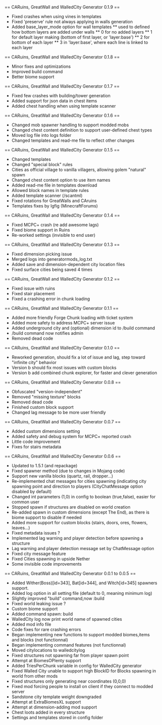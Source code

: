 == CARuins, GreatWall and WalledCity Generator 0.1.9 ==
* Fixed crashes when using vines in templates
* Fixed 'preserve' rule not always applying in walls generation
* Added base_layer_mode option for wall templates
** used to defined how bottom layers are added under walls
** 0 for no added layers
** 1 for default layer making (bottom of first layer, or 'layer:base')
** 2 for bottom of each layer
** 3 in 'layer:base', where each line is linked to each layer

== CARuins, GreatWall and WalledCity Generator 0.1.8 ==
* Minor fixes and optimizations
* Improved build command
* Better biome support

== CARuins, GreatWall and WalledCity Generator 0.1.7 ==
* Fixed few crashes with building/tower generation
* Added support for json data in chest items
* Added chest handling when using template scanner

== CARuins, GreatWall and WalledCity Generator 0.1.6 ==
* Changed mob spawner handling to support modded mobs
* Changed chest content definition to support user-defined chest types
* Moved log file into logs folder
* Changed templates and read-me file to reflect other changes

== CARuins, GreatWall and WalledCity Generator 0.1.5 ==
* Changed templates 
* Changed "special block" rules
* Cities as official village to vanilla villagers, allowing golem "natural" spawn
* Changed chest content option to use item names
* Added read-me file in templates download
* Allowed block names in template rules
* Added template scanner (/scantml)
* Fixed rotations for GreatWalls and CAruins
* Templates fixes by Igfig (MinecraftForums)

== CARuins, GreatWall and WalledCity Generator 0.1.4 ==
* Fixed MCPC+ crash (re add awesome lags)
* Fixed biome support in Ruins
* Re-worked settings (invisible to end user)

== CARuins, GreatWall and WalledCity Generator 0.1.3 ==
* Fixed dimension picking issue
* Merged logs into generatormods_log.txt
* Added save and dimension-dependent city location files
* Fixed surface cities being saved 4 times

== CARuins, GreatWall and WalledCity Generator 0.1.2 ==
* Fixed issue with ruins
* Fixed stair placement
* Fixed a crashing error in chunk loading

== CARuins, GreatWall and WalledCity Generator 0.1.1 ==
* Added more friendly Forge Chunk loading with ticket system
* Added more safety to address MCPC+ server issue
* Added underground city and (optional) dimension id to /build command
* /build command now notifies admin
* Removed dead code

== CARuins, GreatWall and WalledCity Generator 0.1.0 ==
* Reworked generation, should fix a lot of issue and lag, step toward "infinite city" behavior
* Version b should fix most issues with custom blocks
* Version b add combined chunk explorer, for faster and clever generation

== CARuins, GreatWall and WalledCity Generator 0.0.8 ==
* Obfuscated "version-independent"
* Removed "missing texture" blocks
* Removed dead code
* Finished custom block support
* Changed lag message to be more user friendly

== CARuins, GreatWall and WalledCity Generator 0.0.7 ==
* Added custom dimensions setting
* Added safety and debug system for MCPC+ reported crash
* Little code improvement
* Fixes for stairs metadata

== CARuins, GreatWall and WalledCity Generator 0.0.6 ==
* Updated to 1.5.1 (and repackage)
* Fixed spawner method (due to changes in Mojang code)
* Support new vanilla blocks (quartz, rail, dropper...)
* Re-implemented chat messages for cities spawning (indicating city spawning point and direction to players (CityChatMessage option disabled by default)
* Changed int parameters (1,0) in config to boolean (true,false), easier for common user
* Stopped spawn if structures are disabled on world creation
* Re-added spawn in custom dimensions (except The End), as there is biome support to disable if needed
* Added more support for custom blocks (stairs, doors, ores, flowers, leaves...)
* Fixed metadata issues ?
* Implemented lag warning and player detection before spawning a structure
* Lag warning and player detection message set by ChatMessage option
* Fixed city message feature
* Fixed Cities spawning in upside Nether
* Some invisible code improvements

== CARuins, GreatWall and WalledCity Generator 0.0.1 to 0.0.5 ==
* Added Wither(Boss)[id=343], Bat[id=344], and Witch[id=345] spawners support.
* Added log option in all setting file (default to 0, meaning minimum log)
* Slightly improved "build" command,now :build  
* Fixed world leaking issue ?
* Custom biome support
* Added command spawn: build
* WalledCity log now print world name of spawned cities
* Added mod info file
* Code fixes for rare crashing errors
* Began implementing new functions to support modded biomes,items and blocks (not functionnal)
* Began implementing command features (not functionnal)
* Moved citylocations to walledcitylog
* Fixed structures not spawning far from player spawn point
* Attempt at BiomesOPlenty support
* Added TriesPerChunk variable in config for WalledCity generator
* Fixed Walled City unable to support high BlockID for Blocks spawning in world from other mods
* Fixed structures only generating near coordinates (0,0,0)
* Fixed mod forcing people to install on client if they connect to modded server
* Sandstone city template weight downgraded
* Attempt at ExtraBiomesXL support
* Attempt at dimension-adding mod support
* Chest loots added in every structure
* Settings and templates stored in config folder